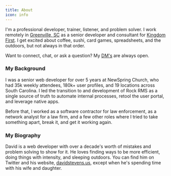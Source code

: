```yaml
---
title: About
icon: info
---
```


I'm a professional developer, trainer, listener, and problem solver.  I work remotely in [Greenville, SC](http://lifeingreenville.com) as a senior developer and consultant for [Kingdom First](https://kingdomfirstsolutions.com).  I get excited about coffee, sushi, card games, spreadsheets, and the outdoors, but not always in that order.

Want to connect, chat, or ask a question?  My [DM's](/contact) are always open.

### My Background

I was a senior web developer for over 5 years at NewSpring Church, who had 35k weekly attendees, 180k+ user profiles, and 19 locations across South Carolina.  I led the transition to and development of Rock RMS as a single source of truth to automate internal processes, retool the user portal, and leverage native apps.

Before that, I worked as a software contractor for law enforcement, as a network analyst for a law firm, and a few other roles where I tried to take something apart, break it, and get it working again.

### My Biography

David is a web developer with over a decade's worth of mistakes and problem solving to show for it.  He loves finding ways to be more efficient, doing things with intensity, and sleeping outdoors.  You can find him on Twitter and his website, [davidstevens.us](https://davidstevens.us), except when he's spending time with his wife and daughter.